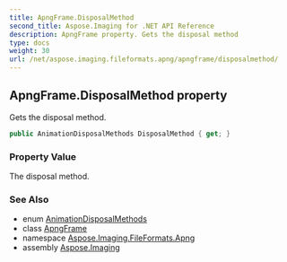 ```yaml
---
title: ApngFrame.DisposalMethod
second_title: Aspose.Imaging for .NET API Reference
description: ApngFrame property. Gets the disposal method
type: docs
weight: 30
url: /net/aspose.imaging.fileformats.apng/apngframe/disposalmethod/
---
```

## ApngFrame.DisposalMethod property

Gets the disposal method.

```csharp
public AnimationDisposalMethods DisposalMethod { get; }
```

### Property Value

The disposal method.

### See Also

* enum [AnimationDisposalMethods](../../../aspose.imaging/animationdisposalmethods/)
* class [ApngFrame](../)
* namespace [Aspose.Imaging.FileFormats.Apng](../../apngframe/)
* assembly [Aspose.Imaging](../../../)



